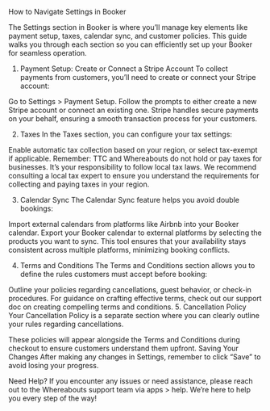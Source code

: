 How to Navigate Settings in Booker

The Settings section in Booker is where you’ll manage key elements like payment setup, taxes, calendar sync, and customer policies. This guide walks you through each section so you can efficiently set up your Booker for seamless operation.

1. Payment Setup: Create or Connect a Stripe Account
To collect payments from customers, you’ll need to create or connect your Stripe account:

Go to Settings > Payment Setup.
Follow the prompts to either create a new Stripe account or connect an existing one.
Stripe handles secure payments on your behalf, ensuring a smooth transaction process for your customers.

2. Taxes
In the Taxes section, you can configure your tax settings:

Enable automatic tax collection based on your region, or select tax-exempt if applicable.
Remember: TTC and Whereabouts do not hold or pay taxes for businesses. It’s your responsibility to follow local tax laws.
We recommend consulting a local tax expert to ensure you understand the requirements for collecting and paying taxes in your region.

3. Calendar Sync
The Calendar Sync feature helps you avoid double bookings:

Import external calendars from platforms like Airbnb into your Booker calendar.
Export your Booker calendar to external platforms by selecting the products you want to sync.
This tool ensures that your availability stays consistent across multiple platforms, minimizing booking conflicts.

4. Terms and Conditions
The Terms and Conditions section allows you to define the rules customers must accept before booking:

Outline your policies regarding cancellations, guest behavior, or check-in procedures.
For guidance on crafting effective terms, check out our support doc on creating compelling terms and conditions.
5. Cancellation Policy
Your Cancellation Policy is a separate section where you can clearly outline your rules regarding cancellations.

These policies will appear alongside the Terms and Conditions during checkout to ensure customers understand them upfront.
Saving Your Changes
After making any changes in Settings, remember to click “Save” to avoid losing your progress.

Need Help?
If you encounter any issues or need assistance, please reach out to the Whereabouts support team via apps > help. We’re here to help you every step of the way!
